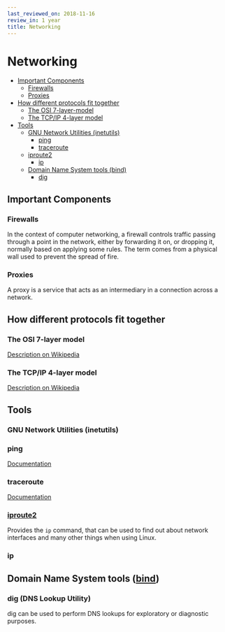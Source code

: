 ```yaml
---
last_reviewed_on: 2018-11-16
review_in: 1 year
title: Networking
---
```

# Networking

 - [Important Components](#important-components)
   - [Firewalls](#firewalls)
   - [Proxies](#proxies)
 - [How different protocols fit together](#how-different-protocols-fit-together)
   - [The OSI 7-layer-model](#the-osi-7-layer-model)
   - [The TCP/IP 4-layer model](#the-tcpip-4-layer-model)
 - [Tools](#tools)
   - [GNU Network Utilities (inetutils)](#gnu-network-utilities-inetutils)
     - [ping](#ping)
     - [traceroute](#traceroute)
   - [iproute2](#iproute2)
     - [ip](#ip)
   - [Domain Name System tools (bind)](#domain-name-system-tools-bind)
     - [dig](#dig-dns-lookup-utility)

## Important Components

### Firewalls

In the context of computer networking, a firewall controls traffic
passing through a point in the network, either by forwarding it on, or
dropping it, normally based on applying some rules. The term comes
from a physical wall used to prevent the spread of fire.

### Proxies

A proxy is a service that acts as an intermediary in a connection
across a network.

## How different protocols fit together

### The OSI 7-layer model

[Description on Wikipedia](https://en.wikipedia.org/wiki/OSI_model#Description_of_OSI_layers)

### The TCP/IP 4-layer model

[Description on Wikipedia](https://en.wikipedia.org/wiki/TCP/IP_model#Abstraction_layers)

## Tools

### GNU Network Utilities (inetutils)

### ping

[Documentation](https://www.gnu.org/software/inetutils/manual/inetutils.html#ping-invocation)

### traceroute

[Documentation](https://www.gnu.org/software/inetutils/manual/inetutils.html#traceroute-invocation)

### [iproute2](https://web.archive.org/web/20170704194650/https://wiki.linuxfoundation.org/networking/iproute2)

Provides the `ip` command, that can be used to find out about network
interfaces and many other things when using Linux.

### ip

## Domain Name System tools ([bind](https://www.isc.org/downloads/bind/))

### dig (DNS Lookup Utility)

dig can be used to perform DNS lookups for exploratory or diagnostic
purposes.
